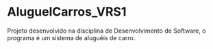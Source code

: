 # AluguelCarros_VRS1
Projeto desenvolvido na disciplina de Desenvolvimento de Software, o programa é um sistema de aluguéis de carro.
